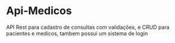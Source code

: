 # Api-Medicos
API Rest para cadastro de consultas com validações, e CRUD para pacientes e medicos, tambem possui um sistema de login 
